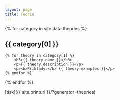 ```yaml
---
layout: page
title: Teorie
---
```

<div class="theories">
{% for category in site.data.theories %}
    <h2>{{ category[0] }}</h2>
    
    {% for theory in category[1] %}
    	<h3>{{ theory.name }}</h3>
    	<p>{{ theory.description }}</p>	
    	<p><b>Příklady:</b> {{ theory.examples }}</p>
    {% endfor %}
{% endfor %}
</div>

[tisk]({{ site.printurl }}/?generator=theories)
